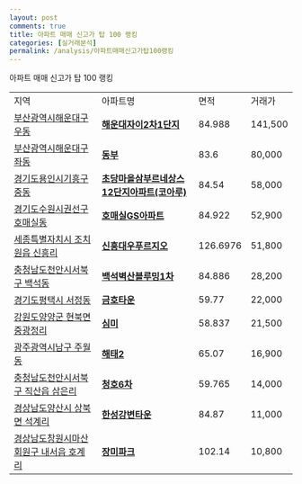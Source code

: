 ```yaml
---
layout: post
comments: true
title: 아파트 매매 신고가 탑 100 랭킹
categories: [실거래분석]
permalink: /analysis/아파트매매신고가탑100랭킹
---
```


아파트 매매 신고가 탑 100 랭킹

<table>
  <tr>
    <td>지역</td>
    <td>아파트명</td>
    <td>면적</td>
    <td>거래가</td>
  </tr>

  <tr>
    <td><a href="/apt/부산광역시해운대구우동">부산광역시해운대구 우동</a></td>
    <td style="font-weight: bold;"><a href="https://search.naver.com/search.naver?query=우동 해운대자이2차1단지">해운대자이2차1단지</a></td>
    <td>84.988</td>
    <td>141,500</td>
  </tr>

  <tr>
    <td><a href="/apt/부산광역시해운대구좌동">부산광역시해운대구 좌동</a></td>
    <td style="font-weight: bold;"><a href="https://search.naver.com/search.naver?query=좌동 동부">동부</a></td>
    <td>83.6</td>
    <td>80,000</td>
  </tr>

  <tr>
    <td><a href="/apt/경기도용인시기흥구중동">경기도용인시기흥구 중동</a></td>
    <td style="font-weight: bold;"><a href="https://search.naver.com/search.naver?query=중동 초당마을삼부르네상스12단지아파트(코아루)">초당마을삼부르네상스12단지아파트(코아루)</a></td>
    <td>84.54</td>
    <td>58,000</td>
  </tr>

  <tr>
    <td><a href="/apt/경기도수원시권선구호매실동">경기도수원시권선구 호매실동</a></td>
    <td style="font-weight: bold;"><a href="https://search.naver.com/search.naver?query=호매실동 호매실GS아파트">호매실GS아파트</a></td>
    <td>84.922</td>
    <td>52,900</td>
  </tr>

  <tr>
    <td><a href="/apt/세종특별자치시조치원읍 신흥리">세종특별자치시 조치원읍 신흥리</a></td>
    <td style="font-weight: bold;"><a href="https://search.naver.com/search.naver?query=조치원읍 신흥리 신흥대우푸르지오">신흥대우푸르지오</a></td>
    <td>126.6976</td>
    <td>51,800</td>
  </tr>

  <tr>
    <td><a href="/apt/충청남도천안시서북구백석동">충청남도천안시서북구 백석동</a></td>
    <td style="font-weight: bold;"><a href="https://search.naver.com/search.naver?query=백석동 백석벽산블루밍1차">백석벽산블루밍1차</a></td>
    <td>84.886</td>
    <td>28,200</td>
  </tr>

  <tr>
    <td><a href="/apt/경기도평택시서정동">경기도평택시 서정동</a></td>
    <td style="font-weight: bold;"><a href="https://search.naver.com/search.naver?query=서정동 금호타운">금호타운</a></td>
    <td>59.77</td>
    <td>22,000</td>
  </tr>

  <tr>
    <td><a href="/apt/강원도양양군현북면 중광정리">강원도양양군 현북면 중광정리</a></td>
    <td style="font-weight: bold;"><a href="https://search.naver.com/search.naver?query=현북면 중광정리 심미">심미</a></td>
    <td>58.837</td>
    <td>21,500</td>
  </tr>

  <tr>
    <td><a href="/apt/광주광역시남구주월동">광주광역시남구 주월동</a></td>
    <td style="font-weight: bold;"><a href="https://search.naver.com/search.naver?query=주월동 해태2">해태2</a></td>
    <td>65.07</td>
    <td>16,900</td>
  </tr>

  <tr>
    <td><a href="/apt/충청남도천안시서북구직산읍 삼은리">충청남도천안시서북구 직산읍 삼은리</a></td>
    <td style="font-weight: bold;"><a href="https://search.naver.com/search.naver?query=직산읍 삼은리 청호6차">청호6차</a></td>
    <td>59.765</td>
    <td>14,000</td>
  </tr>

  <tr>
    <td><a href="/apt/경상남도양산시상북면 석계리">경상남도양산시 상북면 석계리</a></td>
    <td style="font-weight: bold;"><a href="https://search.naver.com/search.naver?query=상북면 석계리 한성강변타운">한성강변타운</a></td>
    <td>84.87</td>
    <td>11,000</td>
  </tr>

  <tr>
    <td><a href="/apt/경상남도창원시마산회원구내서읍 호계리">경상남도창원시마산회원구 내서읍 호계리</a></td>
    <td style="font-weight: bold;"><a href="https://search.naver.com/search.naver?query=내서읍 호계리 장미파크">장미파크</a></td>
    <td>102.14</td>
    <td>10,800</td>
  </tr>

</table>
